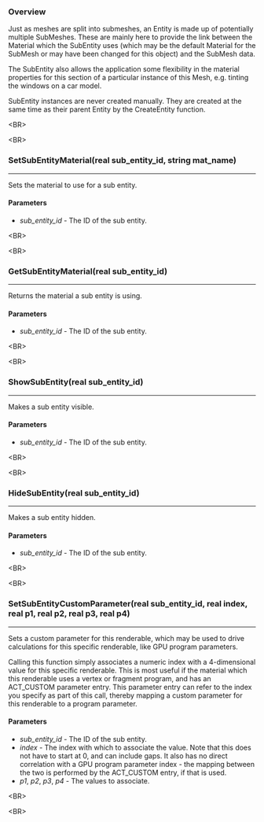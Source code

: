 ### Overview ###
Just as meshes are split into submeshes, an Entity is made up of potentially multiple SubMeshes. These are mainly here to provide the link between the Material which the SubEntity uses (which may be the default Material for the SubMesh or may have been changed for this object) and the SubMesh data.

The SubEntity also allows the application some flexibility in the material properties for this section of a particular instance of this Mesh, e.g. tinting the windows on a car model.

SubEntity instances are never created manually. They are created at the same time as their parent Entity by the CreateEntity function.


&lt;BR&gt;




&lt;BR&gt;


### SetSubEntityMaterial(real sub\_entity\_id, string mat\_name) ###

---

Sets the material to use for a sub entity.
#### Parameters ####
  * _sub\_entity\_id_ - The ID of the sub entity.


&lt;BR&gt;




&lt;BR&gt;


### GetSubEntityMaterial(real sub\_entity\_id) ###

---

Returns the material a sub entity is using.
#### Parameters ####
  * _sub\_entity\_id_ - The ID of the sub entity.


&lt;BR&gt;




&lt;BR&gt;


### ShowSubEntity(real sub\_entity\_id) ###

---

Makes a sub entity visible.
#### Parameters ####
  * _sub\_entity\_id_ - The ID of the sub entity.


&lt;BR&gt;




&lt;BR&gt;


### HideSubEntity(real sub\_entity\_id) ###

---

Makes a sub entity hidden.
#### Parameters ####
  * _sub\_entity\_id_ - The ID of the sub entity.


&lt;BR&gt;




&lt;BR&gt;


### SetSubEntityCustomParameter(real sub\_entity\_id, real index, real p1, real p2, real p3, real p4) ###

---

Sets a custom parameter for this renderable, which may be used to drive calculations for this specific renderable, like GPU program parameters.

Calling this function simply associates a numeric index with a 4-dimensional value for this specific renderable. This is most useful if the material which this renderable uses a vertex or fragment program, and has an ACT\_CUSTOM parameter entry. This parameter entry can refer to the index you specify as part of this call, thereby mapping a custom parameter for this renderable to a program parameter.
#### Parameters ####
  * _sub\_entity\_id_ - The ID of the sub entity.
  * _index_ - The index with which to associate the value. Note that this does not have to start at 0, and can include gaps. It also has no direct correlation with a GPU program parameter index - the mapping between the two is performed by the ACT\_CUSTOM entry, if that is used.
  * _p1_, _p2_, _p3_, _p4_ - The values to associate.


&lt;BR&gt;




&lt;BR&gt;

